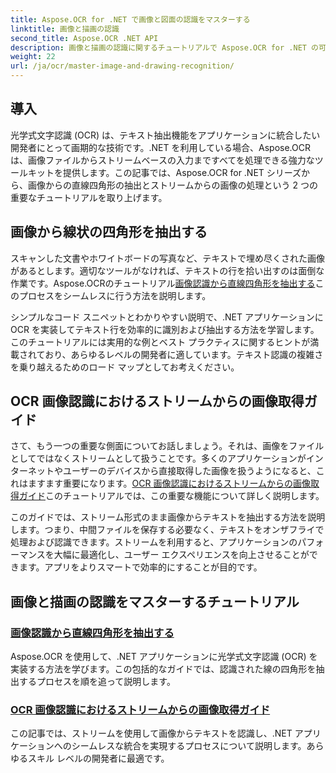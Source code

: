```yaml
---
title: Aspose.OCR for .NET で画像と図面の認識をマスターする
linktitle: 画像と描画の認識
second_title: Aspose.OCR .NET API
description: 画像と描画の認識に関するチュートリアルで Aspose.OCR for .NET の可能性を最大限に引き出し、アプリケーションに簡単にテキスト抽出を導入しましょう。
weight: 22
url: /ja/ocr/master-image-and-drawing-recognition/
---
```

## 導入

光学式文字認識 (OCR) は、テキスト抽出機能をアプリケーションに統合したい開発者にとって画期的な技術です。.NET を利用している場合、Aspose.OCR は、画像ファイルからストリームベースの入力まですべてを処理できる強力なツールキットを提供します。この記事では、Aspose.OCR for .NET シリーズから、画像からの直線四角形の抽出とストリームからの画像の処理という 2 つの重要なチュートリアルを取り上げます。 

## 画像から線状の四角形を抽出する

スキャンした文書やホワイトボードの写真など、テキストで埋め尽くされた画像があるとします。適切なツールがなければ、テキストの行を拾い出すのは面倒な作業です。Aspose.OCRのチュートリアル[画像認識から直線四角形を抽出する](./line-rectangles-from-images-recognition/)このプロセスをシームレスに行う方法を説明します。

シンプルなコード スニペットとわかりやすい説明で、.NET アプリケーションに OCR を実装してテキスト行を効率的に識別および抽出する方法を学習します。このチュートリアルには実用的な例とベスト プラクティスに関するヒントが満載されており、あらゆるレベルの開発者に適しています。テキスト認識の複雑さを乗り越えるためのロード マップとしてお考えください。

## OCR 画像認識におけるストリームからの画像取得ガイド

さて、もう一つの重要な側面についてお話しましょう。それは、画像をファイルとしてではなくストリームとして扱うことです。多くのアプリケーションがインターネットやユーザーのデバイスから直接取得した画像を扱うようになると、これはますます重要になります。[OCR 画像認識におけるストリームからの画像取得ガイド](./guide-to-image-from-stream/)このチュートリアルでは、この重要な機能について詳しく説明します。

このガイドでは、ストリーム形式のまま画像からテキストを抽出する方法を説明します。つまり、中間ファイルを保存する必要なく、テキストをオンザフライで処理および認識できます。ストリームを利用すると、アプリケーションのパフォーマンスを大幅に最適化し、ユーザー エクスペリエンスを向上させることができます。アプリをよりスマートで効率的にすることが目的です。

## 画像と描画の認識をマスターするチュートリアル
### [画像認識から直線四角形を抽出する](./line-rectangles-from-images-recognition/)
Aspose.OCR を使用して、.NET アプリケーションに光学式文字認識 (OCR) を実装する方法を学びます。この包括的なガイドでは、認識された線の四角形を抽出するプロセスを順を追って説明します。
### [OCR 画像認識におけるストリームからの画像取得ガイド](./guide-to-image-from-stream/)
この記事では、ストリームを使用して画像からテキストを認識し、.NET アプリケーションへのシームレスな統合を実現するプロセスについて説明します。あらゆるスキル レベルの開発者に最適です。